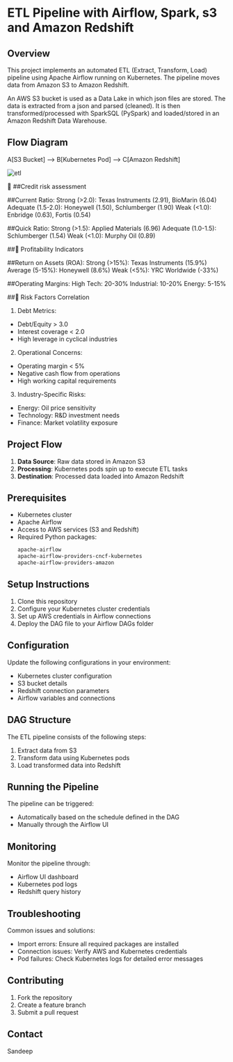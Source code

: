 # ETL Pipeline with Airflow, Spark, s3 and Amazon Redshift

## Overview
This project implements an automated ETL (Extract, Transform, Load) pipeline using Apache Airflow running on Kubernetes. The pipeline moves data from Amazon S3 to Amazon Redshift.

An AWS S3 bucket is used as a Data Lake in which json files are stored. The data is extracted from a json and parsed (cleaned). It is then transformed/processed with SparkSQL (PySpark) and loaded/stored in an Amazon Redshift Data Warehouse.

## Flow Diagram

A[S3 Bucket] --> B[Kubernetes Pod] --> C[Amazon Redshift]

![etl](https://github.com/user-attachments/assets/1c8eea1e-1c6a-4946-80de-773b0da41b75)

🌟 ##Credit risk assessment

##Current Ratio:
Strong (>2.0): Texas Instruments (2.91), BioMarin (6.04)
Adequate (1.5-2.0): Honeywell (1.50), Schlumberger (1.90)
Weak (<1.0): Enbridge (0.63), Fortis (0.54)

##Quick Ratio:
Strong (>1.5): Applied Materials (6.96)
Adequate (1.0-1.5): Schlumberger (1.54)
Weak (<1.0): Murphy Oil (0.89)

##🌟 Profitability Indicators

##Return on Assets (ROA):
Strong (>15%): Texas Instruments (15.9%)
Average (5-15%): Honeywell (8.6%)
Weak (<5%): YRC Worldwide (-33%)

##Operating Margins:
High Tech: 20-30%
Industrial: 10-20%
Energy: 5-15%

##🌟 Risk Factors Correlation

1. Debt Metrics:
 - Debt/Equity > 3.0
 - Interest coverage < 2.0
 - High leverage in cyclical industries

2. Operational Concerns:
 - Operating margin < 5%
 - Negative cash flow from operations
 - High working capital requirements

3. Industry-Specific Risks:
 - Energy: Oil price sensitivity
 - Technology: R&D investment needs
 - Finance: Market volatility exposure

## Project Flow
1. **Data Source**: Raw data stored in Amazon S3
2. **Processing**: Kubernetes pods spin up to execute ETL tasks
3. **Destination**: Processed data loaded into Amazon Redshift

## Prerequisites
- Kubernetes cluster
- Apache Airflow
- Access to AWS services (S3 and Redshift)
- Required Python packages:
  ```bash
  apache-airflow
  apache-airflow-providers-cncf-kubernetes
  apache-airflow-providers-amazon
  ```

## Setup Instructions
1. Clone this repository
2. Configure your Kubernetes cluster credentials
3. Set up AWS credentials in Airflow connections
4. Deploy the DAG file to your Airflow DAGs folder

## Configuration
Update the following configurations in your environment:
- Kubernetes cluster configuration
- S3 bucket details
- Redshift connection parameters
- Airflow variables and connections

## DAG Structure
The ETL pipeline consists of the following steps:
1. Extract data from S3
2. Transform data using Kubernetes pods
3. Load transformed data into Redshift

## Running the Pipeline
The pipeline can be triggered:
- Automatically based on the schedule defined in the DAG
- Manually through the Airflow UI

## Monitoring
Monitor the pipeline through:
- Airflow UI dashboard
- Kubernetes pod logs
- Redshift query history

## Troubleshooting
Common issues and solutions:
- Import errors: Ensure all required packages are installed
- Connection issues: Verify AWS and Kubernetes credentials
- Pod failures: Check Kubernetes logs for detailed error messages

## Contributing
1. Fork the repository
2. Create a feature branch
3. Submit a pull request

## Contact
Sandeep
